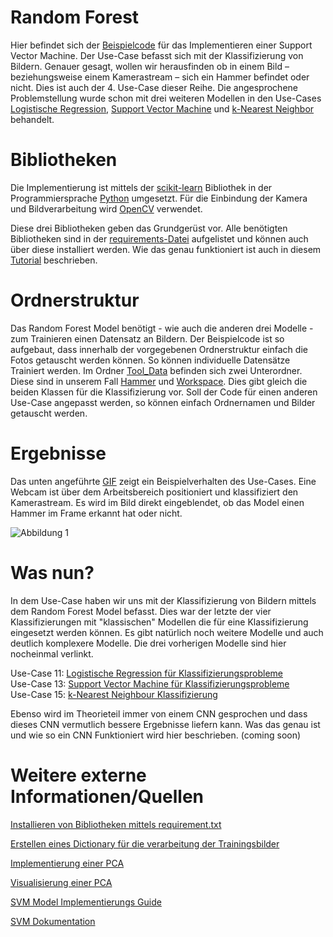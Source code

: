 # Random Forest 

Hier befindet sich der [Beispielcode](./miniUsecase15_RandomForest.ipynb) für das Implementieren einer Support Vector Machine. Der Use-Case befasst sich mit der Klassifizierung von Bildern. Genauer gesagt, wollen wir herausfinden ob in einem Bild – beziehungsweise einem Kamerastream – sich ein Hammer befindet oder nicht. Dies ist auch der 4. Use-Case dieser Reihe. Die angesprochene Problemstellung wurde schon mit drei weiteren Modellen in den Use-Cases [Logistische Regression](https://github.com/TW-Robotics/AIAV/tree/devel_abdank/miniUsecase_12_SVM), [Support Vector Machine](https://github.com/TW-Robotics/AIAV/tree/devel_abdank/miniUsecase_11_logistic_reg) und [k-Nearest Neighbor](https://github.com/TW-Robotics/AIAV/tree/devel_abdank/miniUsecase_15_Random_Forest) behandelt. 

# Bibliotheken
Die Implementierung ist mittels der [scikit-learn](https://scikit-learn.org/stable/modules/svm.html) Bibliothek in der Programmiersprache [Python](https://docs.python.org/3/) umgesetzt. Für die Einbindung der Kamera und Bildverarbeitung wird [OpenCV](https://opencv.org/) verwendet. 

Diese drei Bibliotheken geben das Grundgerüst vor. Alle benötigten Bibliotheken sind in der [requirements-Datei](./requirements.txt) aufgelistet und können auch über diese installiert werden. Wie das genau funktioniert ist auch in diesem [Tutorial](https://note.nkmk.me/en/python-pip-install-requirements/) beschrieben.

# Ordnerstruktur
 Das Random Forest Model benötigt - wie auch die anderen drei Modelle - zum Trainieren einen Datensatz an Bildern. Der Beispielcode ist so aufgebaut, dass innerhalb der vorgegebenen Ordnerstruktur einfach die Fotos getauscht werden können. So können individuelle Datensätze Trainiert werden. Im Ordner [Tool_Data](./Tool_Data) befinden sich zwei Unterordner. Diese sind in unserem Fall [Hammer](./Tool_Data/Hammer) und [Workspace](./Tool_Data/Workspace). Dies gibt gleich die beiden Klassen für die Klassifizierung vor. Soll der Code für einen anderen Use-Case angepasst werden, so können einfach Ordnernamen und Bilder getauscht werden. 


# Ergebnisse
Das unten angeführte [GIF](./demo/Random_Forest_Test.gif) zeigt ein Beispielverhalten des Use-Cases. Eine Webcam ist über dem Arbeitsbereich positioniert und klassifiziert den Kamerastream. Es wird im Bild direkt eingeblendet, ob das Model einen Hammer im Frame erkannt hat oder nicht. 

![Abbildung 1](demo/Random_Forest_Test.gif)

# Was nun? 
In dem Use-Case haben wir uns mit der Klassifizierung von Bildern mittels dem Random Forest Model befasst. Dies war der letzte der vier Klassifizierungen mit "klassischen" Modellen die für eine Klassifizierung eingesetzt werden können. Es gibt natürlich noch weitere Modelle und auch deutlich komplexere Modelle. Die drei vorherigen Modelle sind hier nocheinmal verlinkt. 

Use-Case 11: [Logistische Regression für Klassifizierungsprobleme](https://github.com/TW-Robotics/AIAV/tree/devel_abdank/miniUsecase_12_SVM) <br>
Use-Case 13: [Support Vector Machine für Klassifizierungsprobleme](https://github.com/TW-Robotics/AIAV/tree/devel_abdank/miniUsecase_11_logistic_reg) <br>
Use-Case 15: [k-Nearest Neighbour Klassifizierung](https://github.com/TW-Robotics/AIAV/tree/devel_abdank/miniUsecase_15_Random_Forest)


Ebenso wird im Theorieteil immer von einem CNN gesprochen und dass dieses CNN vermutlich bessere Ergebnisse liefern kann. Was das genau ist und wie so ein CNN Funktioniert wird hier beschrieben. (coming soon)



# Weitere externe Informationen/Quellen
[Installieren von Bibliotheken mittels requirement.txt](https://note.nkmk.me/en/python-pip-install-requirements/) <br>

[Erstellen eines Dictionary für die verarbeitung der Trainingsbilder](https://kapernikov.com/tutorial-image-classification-with-scikit-learn/)<br>

[Implementierung einer PCA](https://medium.com/@sebastiannorena/pca-principal-components-analysis-applied-to-images-of-faces-d2fc2c083371)<br>

[Visualisierung einer PCA](https://jakevdp.github.io/PythonDataScienceHandbook/05.02-introducing-scikit-learn.html) 
<br>

[SVM Model Implementierungs Guide](https://rpubs.com/Sharon_1684/454441)
<br>

[SVM Dokumentation](https://scikit-learn.org/stable/modules/svm.html)